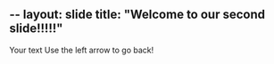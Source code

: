 --
layout: slide
title: "Welcome to our second slide!!!!!"
---
Your text
Use the left arrow to go back!

